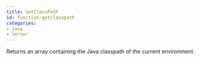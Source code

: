 ```yaml
---
title: GetClassPath
id: function-getclasspath
categories:
- java
- server
---
```


Returns an array containing the Java classpath of the current environment.

